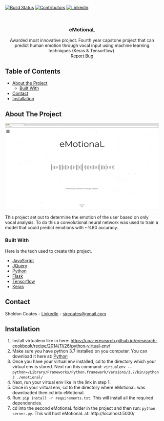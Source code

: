 <!-- PROJECT SHIELDS -->
[![Build Status][build-shield]]()
[![Contributors][contributors-shield]]()
[![LinkedIn][linkedin-shield]][linkedin-url]



<!-- PROJECT LOGO -->
<br />
<p align="center">
  <h3 align="center">eMotionaL</h3>

  <p align="center">
    Awarded most innovative project. Fourth year capstone project that can predict human emotion through vocal input using machine learning techniques (Keras & Tensorflow).
    <br />
    <a href="https://github.com/sheldoncoates/eMotionaL/issues">Report Bug</a>
   </p>
</p>



<!-- TABLE OF CONTENTS -->
## Table of Contents

* [About the Project](#about-the-project)
  * [Built With](#built-with)
* [Contact](#contact)
* [Installation](#installation)


<!-- ABOUT THE PROJECT -->
## About The Project

[![Product Name Screen Shot][product-screenshot]](https://github.com/sheldoncoates/eMotionaL)

This project set out to determine the emotion of the user based on only vocal analysis. To do this a convolutional neural network was used to train a model that could predict emotions with ~%80 accuracy.

### Built With
Here is the tech used to create this project.
* [JavaScript](https://www.javascript.com/)
* [JQuery](https://jquery.com)
* [Python](https://www.python.org/)
* [Flask](http://flask.pocoo.org/)
* [Tensorflow](https://www.tensorflow.org/)
* [Keras](https://keras.io/)


<!-- CONTACT -->
## Contact

Sheldon Coates - [LinkedIn](https://www.linkedin.com/in/sheldoncoates/) - sjrcoates@gmail.com 


<!-- Installation -->
## Installation
1. Install virtualenv like in here: https://uoa-eresearch.github.io/eresearch-cookbook/recipe/2014/11/26/python-virtual-env/ 
2. Make sure you have python 3.7 installed on you computer. You can download it here at: [Python](https://www.python.org/)
3. Once you have your virtual env installed, cd to the directory which your virtual env is stored. Next run this command: `virtualenv --python=/Library/Frameworks/Python.framework/Versions/3.7/bin/python3 ./emotional/` 
4. Next, run your virtual env like in the link in step 1.
5. Once in your virtual env, cd to the directory where eMotionaL was downloaded then cd into eMotional.
6.  Run: `pip install -r requirements.txt`. This will install all the required dependencies.
7. cd into the second eMotionaL folder in the project and then run: `python server.py`. This will host eMotionaL at: http://localhost:5000/ 




<!-- MARKDOWN LINKS & IMAGES -->
[build-shield]: https://img.shields.io/badge/build-passing-brightgreen.svg?style=flat-square
[contributors-shield]: https://img.shields.io/badge/contributors-1-orange.svg?style=flat-square
[license-shield]: https://img.shields.io/badge/license-MIT-blue.svg?style=flat-square
[license-url]: https://choosealicense.com/licenses/mit
[linkedin-shield]: https://img.shields.io/badge/-LinkedIn-black.svg?style=flat-square&logo=linkedin&colorB=555
[linkedin-url]: https://www.linkedin.com/in/sheldoncoates/
[product-screenshot]: emotional.gif
